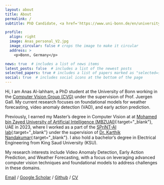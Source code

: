 ```yaml
---
layout: about
title: About
permalink: /
subtitle: PhD Candidate, <a href='https://www.uni-bonn.de/en/university/university?set_language=en'>Bonn University</a>, Germany - MSc from <a href='https://mbzuai.ac.ae/'>MBZUAI</a>, Abu-Dhabi - BSc from <a href='https://ksu.edu.sa/en'>, KSU</a>, Saudi Arabia.

profile:
  align: right
  image: Anas_personal_V2.jpg
  image_circular: false # crops the image to make it circular
  address: >
    <p>Bonn, Germany</p>

news: true  # includes a list of news items
latest_posts: false  # includes a list of the newest posts
selected_papers: true # includes a list of papers marked as "selected={true}"
social: true  # includes social icons at the bottom of the page
---
```


Hi, I am Anas Al-lahham, a PhD student at the University of Bonn working in the <a href="https://pages.iai.uni-bonn.de/gall_juergen/">Computer Vision Group (CVG)</a> under the supervision of Prof. Juergen Gall. My current research focuses on foundational models for weather forecasting, video anomaly detection (VAD), and early action prediction.

Previously, I earned my Master’s degree in Computer Vision at at [Mohamed bin Zayed University of Artificial Intelligence (MBZUAI)](https://mbzuai.ac.ae/){:target="_blank"}, UAE in 2023, where I worked as a part of the [SPriNT-AI lab](https://www.sprintai.org/){:target="_blank"} under the supervision of [Dr. Karthik Nandakumar](https://scholar.google.com/citations?user=2qx0RnEAAAAJ&hl=en){:target="_blank"}. I also hold a bachelor’s degree in Electrical Engineering from King Saud University (KSU).


My research interests include Video Anomaly Detection, Early Action Prediction, and Weather Forecasting, with a focus on leveraging advanced computer vision techniques and foundational models to address challenges in these domains.


 <a href="mailto:anas.allaham97@outlook.com">Email</a>  /  <a href="https://scholar.google.com/citations?user=hVii4u4AAAAJ&hl=en">Google Scholar</a>  /  <a href="https://github.com/AnasEmad11">Github</a> /  <a href="assets/pdf/CV_Dec_2024.pdf">CV</a> 

